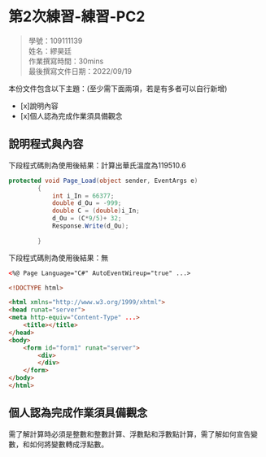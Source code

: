 ﻿# 第2次練習-練習-PC2
>
>學號：109111139 
><br />
>姓名：繆昊廷 
><br />
>作業撰寫時間：30mins
><br />
>最後撰寫文件日期：2022/09/19
>

本份文件包含以下主題：(至少需下面兩項，若是有多者可以自行新增)
- [x]說明內容
- [x]個人認為完成作業須具備觀念

## 說明程式與內容


下段程式碼則為使用後結果：計算出華氏溫度為119510.6

```csharp
protected void Page_Load(object sender, EventArgs e)
        {
            int i_In = 66377;
            double d_Ou = -999;
            double C = (double)i_In;
            d_Ou = (C*9/5)+ 32;
            Response.Write(d_Ou);
                
        }
```


下段程式碼則為使用後結果：無

```html
<%@ Page Language="C#" AutoEventWireup="true" ...>

<!DOCTYPE html>

<html xmlns="http://www.w3.org/1999/xhtml">
<head runat="server">
<meta http-equiv="Content-Type" ...>
    <title></title>
</head>
<body>
    <form id="form1" runat="server">
        <div>
        </div>
    </form>
</body>
</html>
```


## 個人認為完成作業須具備觀念

需了解計算時必須是整數和整數計算、浮數點和浮數點計算，需了解如何宣告變數，和如何將變數轉成浮點數。
